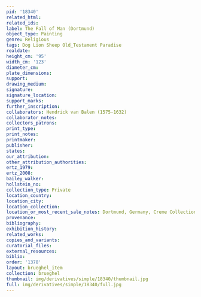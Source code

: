 ```yaml
---
pid: '18340'
related_html: 
related_ids: 
label: The Fall of Man (Dortmund)
object_type: Painting
genre: Religious
tags: Dog Lion Sheep Old_Testament Paradise
realdate: 
height_cm: '95'
width_cm: '123'
diameter_cm: 
plate_dimensions: 
support: 
drawing_medium: 
signature: 
signature_location: 
support_marks: 
further_inscription: 
collaborators: Hendrick van Balen (1575-1632)
collaborator_notes: 
collectors_patrons: 
print_type: 
print_notes: 
printmaker: 
publisher: 
states: 
our_attribution: 
other_attribution_authorities: 
ertz_1979: 
ertz_2008: 
bailey_walker: 
hollstein_no: 
collection_type: Private
location_country: 
location_city: 
location_collection: 
location_or_most_recent_sale_notes: Dortmund, Germany, Creme Collection
provenance: 
bibliography: 
exhibition_history: 
related_works: 
copies_and_variants: 
curatorial_files: 
external_resources: 
biblio: 
order: '1378'
layout: brueghel_item
collection: brueghel
thumbnail: img/derivatives/simple/18340/thumbnail.jpg
full: img/derivatives/simple/18340/full.jpg
---
```

